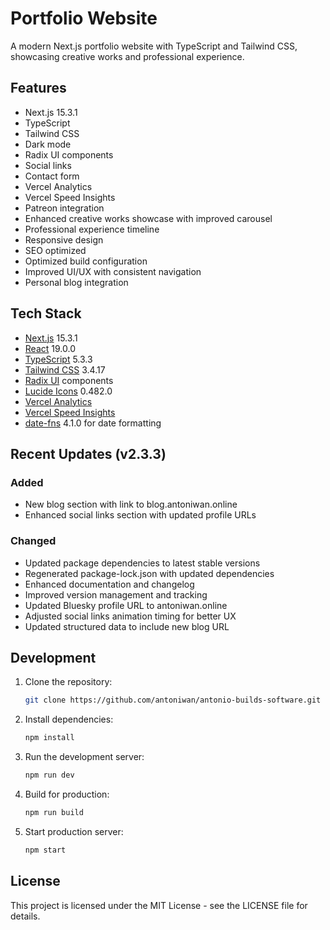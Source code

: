 # Portfolio Website

A modern Next.js portfolio website with TypeScript and Tailwind CSS, showcasing creative works and professional experience.

## Features

- Next.js 15.3.1
- TypeScript
- Tailwind CSS
- Dark mode
- Radix UI components
- Social links
- Contact form
- Vercel Analytics
- Vercel Speed Insights
- Patreon integration
- Enhanced creative works showcase with improved carousel
- Professional experience timeline
- Responsive design
- SEO optimized
- Optimized build configuration
- Improved UI/UX with consistent navigation
- Personal blog integration

## Tech Stack

- [Next.js](https://nextjs.org/) 15.3.1
- [React](https://react.dev/) 19.0.0
- [TypeScript](https://www.typescriptlang.org/) 5.3.3
- [Tailwind CSS](https://tailwindcss.com/) 3.4.17
- [Radix UI](https://www.radix-ui.com/) components
- [Lucide Icons](https://lucide.dev/) 0.482.0
- [Vercel Analytics](https://vercel.com/analytics)
- [Vercel Speed Insights](https://vercel.com/speed-insights)
- [date-fns](https://date-fns.org/) 4.1.0 for date formatting

## Recent Updates (v2.3.3)

### Added
- New blog section with link to blog.antoniwan.online
- Enhanced social links section with updated profile URLs

### Changed
- Updated package dependencies to latest stable versions
- Regenerated package-lock.json with updated dependencies
- Enhanced documentation and changelog
- Improved version management and tracking
- Updated Bluesky profile URL to antoniwan.online
- Adjusted social links animation timing for better UX
- Updated structured data to include new blog URL

## Development

1. Clone the repository:

   ```bash
   git clone https://github.com/antoniwan/antonio-builds-software.git
   ```

2. Install dependencies:

   ```bash
   npm install
   ```

3. Run the development server:

   ```bash
   npm run dev
   ```

4. Build for production:

   ```bash
   npm run build
   ```

5. Start production server:
   ```bash
   npm start
   ```

## License

This project is licensed under the MIT License - see the LICENSE file for details.
